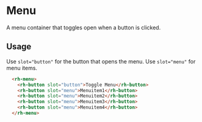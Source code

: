 # Menu
A menu container that toggles open when a button is clicked.

## Usage
Use `slot="button"` for the button that opens the menu. Use `slot="menu"` for menu items.

```html
  <rh-menu>
    <rh-button slot="button">Toggle Menu</rh-button>
    <rh-button slot="menu">Menuitem1</rh-button>
    <rh-button slot="menu">Menuitem2</rh-button>
    <rh-button slot="menu">Menuitem3</rh-button>
    <rh-button slot="menu">Menuitem4</rh-button>
  </rh-menu>
```
